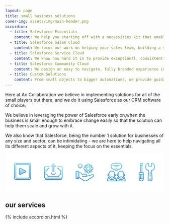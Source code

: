 ```yaml
---
layout: page
title: small business solutions
cover-img: assets/img/main-header.png
accordion: 
  - title: Salesforce Essentials
    content: We help you starting off with a necessities kit that enables you to track all communication, manage leads and opportunities, look after accounts, create dashboards and reports, and support your existing clients all in one place.
  - title: Salesforce Sales Cloud
    content: We focus our work on helping your sales team, building a solution that leverages Salesforce functionalities and matches with your already existing processes. The Sales Cloud takes you from lead to conversion all in one place, providing a platform for you to manage all aspects of your sales funnel.
  - title: Salesforce Service Cloud
    content: We know how hard it is to provide exceptional, consistent customer service when, by nature, customer communication is all over the place. The Service Cloud connects customer service, digital service, and field service by drawing it all in a single place. Salesforce functionalities adapt to your specific needs, and we help you craft service tools that are relevant to what your business does.
  - title: Salesforce Community Cloud
    content: We design an easy to navigate, fully branded experience into your Salesforce for your customers and staff. The Community Cloud is an invaluable addition to any support platform, empowering all users to collaborate and quickly find the answers they seek.
  - title: Custom Solutions
    content: From small objects to bigger automations, we provide guidance and service for all those businesses who may already use any of the above clouds and want to get something more out of it. We sit with you and listen to your needs, creating with you a unique solution that works just for your business.
---
```



Here at Ao Collaboration we believe in implementing solutions for all of the small players out there, and we do it using Salesforce as our CRM software of choice.

We believe in leveraging the power of Salesforce early on,when the business is small enough to embrace change easily so that the solution can help them scale and grow with it.

We also know that Salesforce, being the number 1 solution for businesses of any size and sector, can be intimidating - we are here to help navigating all its different aspects of it, keeping the focus on the essentials.

![Small Business Solutions](assets/img/sme-solutions.png)

## our services
{% include accordion.html %}

